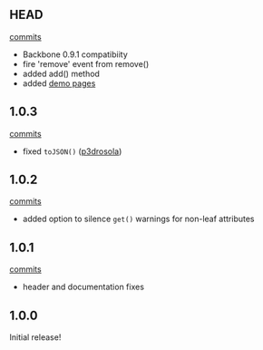## HEAD

[commits](https://github.com/afeld/backbone-nested/compare/v1.0.3...master?w=1)

* Backbone 0.9.1 compatibiity
* fire 'remove' event from remove()
* added add() method
* added [demo pages](https://github.com/afeld/backbone-nested/tree/master/demo)

## 1.0.3

[commits](https://github.com/afeld/backbone-nested/compare/v1.0.2...v1.0.3?w=1)

* fixed `toJSON()` ([p3drosola](https://github.com/afeld/backbone-nested/pull/9))

## 1.0.2

[commits](https://github.com/afeld/backbone-nested/compare/v1.0.1...v1.0.2?w=1)

* added option to silence `get()` warnings for non-leaf attributes

## 1.0.1

[commits](https://github.com/afeld/backbone-nested/compare/v1.0.0...v1.0.1?w=1)

* header and documentation fixes

## 1.0.0

Initial release!
